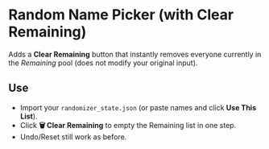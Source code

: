 # Random Name Picker (with Clear Remaining)

Adds a **Clear Remaining** button that instantly removes everyone currently in the *Remaining* pool (does not modify your original input).

## Use
- Import your `randomizer_state.json` (or paste names and click **Use This List**).
- Click **🗑️ Clear Remaining** to empty the Remaining list in one step.
- Undo/Reset still work as before.
